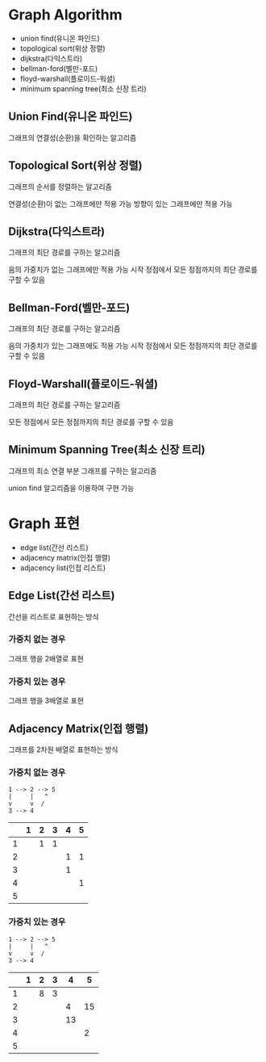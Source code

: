 # Graph Algorithm

- union find(유니온 파인드)
- topological sort(위상 정렬)
- dijkstra(다익스트라)
- bellman-ford(벨만-포드)
- floyd-warshall(플로이드-워셜)
- minimum spanning tree(최소 신장 트리)

## Union Find(유니온 파인드)

그래프의 연결성(순환)을 확인하는 알고리즘

## Topological Sort(위상 정렬)

그래프의 순서를 정렬하는 알고리즘

연결성(순환)이 없는 그래프에만 적용 가능
방향이 있는 그래프에만 적용 가능

## Dijkstra(다익스트라)

그래프의 최단 경로를 구하는 알고리즘

음의 가중치가 없는 그래프에만 적용 가능
시작 정점에서 모든 정점까지의 최단 경로를 구할 수 있음

## Bellman-Ford(벨만-포드)

그래프의 최단 경로를 구하는 알고리즘

음의 가중치가 있는 그래프에도 적용 가능
시작 정점에서 모든 정점까지의 최단 경로를 구할 수 있음

## Floyd-Warshall(플로이드-워셜)

그래프의 최단 경로를 구하는 알고리즘

모든 정점에서 모든 정점까지의 최단 경로를 구할 수 있음

## Minimum Spanning Tree(최소 신장 트리)

그래프의 최소 연결 부분 그래프를 구하는 알고리즘

union find 알고리즘을 이용하여 구현 가능

# Graph 표현

- edge list(간선 리스트)
- adjacency matrix(인접 행렬)
- adjacency list(인접 리스트)

## Edge List(간선 리스트)

간선을 리스트로 표현하는 방식

### 가중치 없는 경우

그래프 행을 2배열로 표현

### 가중치 있는 경우

그래프 행을 3배열로 표현

## Adjacency Matrix(인접 행렬)

그래프를 2차원 배열로 표현하는 방식

### 가중치 없는 경우

```text
1 --> 2 --> 5
|     |   ^
v     v  /
3 --> 4 
```
| | 1 | 2 | 3 | 4 | 5 |
|-|---|---|--|---|---|
|1|   | 1 | 1 |  |  |
|2|   |  |  | 1 | 1 |
|3|  |  |  | 1 |  |
|4|  |  |  |  | 1 |
|5|  |  |  |  |  |

### 가중치 있는 경우
```text
1 --> 2 --> 5
|     |   ^
v     v  /
3 --> 4 
```
| | 1 | 2 | 3  | 4  | 5  |
|-|---|---|----|----|----|
|1|   | 8 | 3  |    |    |
|2|   |  |    | 4  | 15 |
|3|  |  |    | 13 |    |
|4|  |  |    |    | 2  |
|5|  |  |    |    |    |

